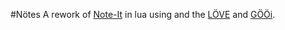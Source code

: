 #Nötes
A rework of [Note-It](https://github.com/Capital-EX/Note-It) in lua using and the [LÖVE](https://www.love2d.org) and [GÖÖi](https://github.com/tavuntu/gooi).